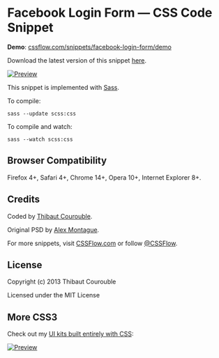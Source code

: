 # Facebook Login Form — CSS Code Snippet

**Demo**: [cssflow.com/snippets/facebook-login-form/demo](http://www.cssflow.com/snippets/facebook-login-form/demo)

Download the latest version of this snippet [here](http://www.cssflow.com/snippets/facebook-login-form.zip).

[![Preview](http://cdn.cssflow.com/snippets/facebook-login-form/preview-580.png)](http://www.cssflow.com/snippets/facebook-login-form)

This snippet is implemented with [Sass](https://github.com/nex3/sass).

To compile:

`sass --update scss:css`

To compile and watch:

`sass --watch scss:css`

## Browser Compatibility

Firefox 4+, Safari 4+, Chrome 14+, Opera 10+, Internet Explorer 8+.

## Credits

Coded by [Thibaut Courouble](http://thibaut.me).

Original PSD by [Alex Montague](http://dribbble.com/shots/808325-Facebook-Login-Freebie).

For more snippets, visit [CSSFlow.com](http://www.cssflow.com) or follow [@CSSFlow](https://twitter.com/CSSFlow).

## License

Copyright (c) 2013 Thibaut Courouble

Licensed under the MIT License

## More CSS3

Check out my [UI kits built entirely with CSS](http://www.cssflow.com/ui-kits):

[![Preview](http://cdn.cssflow.com/kits/all_kits_preview_850.png)](http://www.cssflow.com/ui-kits)
